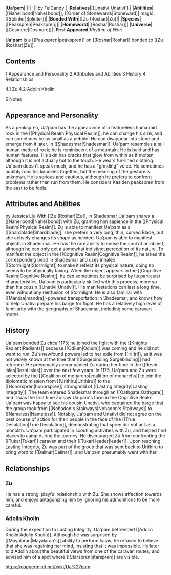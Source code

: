 |**Ua'pam**|
|-|-|
|by  FelCandy |
|**Relatives**|[[Unativi\|Unativi]] |
|**Abilities**|[[Nahel bond\|Nahel bond]], [[Order of Stonewards\|Stoneward]] magic, [[Splinter\|Splinter]]|
|**Bonded With**|[[Zu (Roshar)\|Zu]]|
|**Species**|[[Peakspren\|Peakspren]]|
|**Homeworld**|[[Roshar\|Roshar]]|
|**Universe**|[[Cosmere\|Cosmere]]|
|**First Appeared**|*Rhythm of War*|

**Ua'pam** is a [[Peakspren\|peakspren]] on [[Roshar\|Roshar]] bonded to [[Zu (Roshar)\|Zu]].

## Contents

1 Appearance and Personality
2 Attributes and Abilities
3 History
4 Relationships

4.1 Zu
4.2 Adolin Kholin


5 Notes


## Appearance and Personality
As a peakspren, Ua'pam has the appearance of a featureless humanoid rock in the [[Physical Realm\|Physical Realm]]; he can change his size, and can sometimes be as small as a pebble. He can disappear into stone and emerge from it later.
In [[Shadesmar\|Shadesmar]], Ua'pam resembles a tall human made of rock; he is reminiscent of a mountain. He is bald and has human features. His skin has cracks that glow from within as if molten, although it is not actually hot to the touch. He wears fur-lined clothing.
Ua'pam doesn't speak much, and he has a "grinding" voice. He sometimes audibly rubs his knuckles together, but the meaning of the gesture is unknown. He is serious and cautious, although he prefers to confront problems rather than run from them. He considers Kasiden peakspren from the east to be fools.

## Attributes and Abilities
 by  Jessica Liu  With [[Zu (Roshar)\|Zu]], in Shadesmar
Ua'pam shares a [[Nahel bond\|Nahel bond]] with Zu, granting him sapience in the [[Physical Realm\|Physical Realm]]. Zu is able to manifest Ua'pam as a [[Shardblade\|Shardblade]]; she prefers a very long, thin, curved Blade, but she actively changes its shape as needed.
Ua'pam is able to manifest objects in Shadesmar. He has the rare ability to sense the soul of an object, although he can only get a somewhat indistinct perception of its nature. To manifest the object in the [[Cognitive Realm\|Cognitive Realm]], he takes the corresponding bead in Shadesmar and uses inhaled [[Stormlight\|Stormlight]] to make it reflect its physical nature; doing so seems to be physically taxing. When the object appears in the [[Cognitive Realm\|Cognitive Realm]], he can sometimes be surprised by its particular characteristics. Ua'pam is particularly skilled with this process, more so than his cousin [[Unativi\|Unativi]]. His manifestations can last a long time, even without any reinfusion of Stormlight.
He is also familiar with [[Mandra\|mandra]]-powered transportation in Shadesmar, and knows how to help Unativi prepare his barge for flight. He has a relatively high level of familiarity with the geography of Shadesmar, including some caravan routes.

## History
Ua'pam bonded Zu circa 1173; he joined the fight with the [[Knights Radiant\|Radiants]] because [[Odium\|Odium]] was coming and he did not want to run. Zu's newfound powers led to her exile from [[Iri\|Iri]], as it was not widely known at the time that [[Surgebinding\|Surgebinding]] had returned. He presumably accompanied Zu during her time in the [[Reshi Isles\|Reshi Isles]] over the next few years.
In 1175, Ua'pam and Zu were selected by the [[Coalition of monarchs\|coalition of monarchs]] to join the diplomatic mission from [[Urithiru\|Urithiru]] to the [[Honorspren\|honorspren]] stronghold of [[Lasting Integrity\|Lasting Integrity]]. The team entered Shadesmar through an [[Oathgate\|Oathgate]], and it was the first time Zu saw Ua'pam's form in the Cognitive Realm. Ua'pam was happy to see his cousin Unativi, who captained the barge that the group took from [[Nohadon's Stairways\|Nohadon's Stairways]] to [[Nameless\|Nameless]]. Notably, Ua'pam and Unativi did not agree on the best course of action for their people in the face of the [[True Desolation\|True Desolation]], demonstrating that spren did not act as a monolith.
Ua'pam participated in scouting activities with Zu, and helped find places to camp during the journey. He discouraged Zu from confronting the [[Tukar\|Tukari]] caravan and their [[Tukari leader\|leader]]. Upon reaching Lasting Integrity, Zu was part of the group that was sent back to Urithiru to bring word to [[Dalinar\|Dalinar]], and Ua'pam presumably went with her.

## Relationships
### Zu
He has a strong, playful relationship with Zu. She shows affection towards him, and enjoys antagonizing him by ignoring his admonitions to be more careful.

### Adolin Kholin
During the expedition to Lasting Integrity, Ua'pam befriended [[Adolin Kholin\|Adolin Kholin]]. Although he was surprised by [[Mayalaran\|Mayalaran's]] ability to perform katas, he refused to believe that she was regaining her mind, insisting that it was impossible. He later told Adolin about the beautiful views from one of the caravan routes, and advised him of a spot where [[Starspren\|starspren]] are visible.



https://coppermind.net/wiki/Ua%27pam